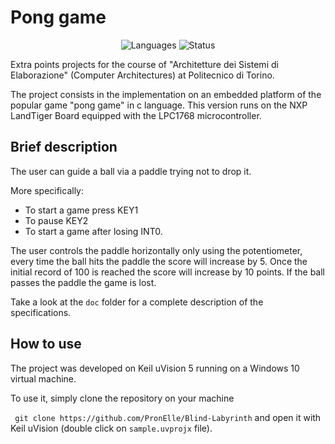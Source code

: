 # Pong game
<p align="center">
 <img alt="Languages" src="https://img.shields.io/badge/Languages-C | Assembly-orange"/>
 <img alt="Status" src="https://img.shields.io/badge/development-completed-green"/>
</p>
Extra points projects for the course of "Architetture dei Sistemi di Elaborazione" (Computer Architectures) at Politecnico di Torino.

The project consists in the implementation on an embedded platform of the popular game "pong game" in c language. This version runs on the NXP LandTiger Board equipped with the LPC1768 microcontroller.  

## Brief description

The user can guide a ball via a paddle trying not to drop it.

More specifically:
- To start a game press KEY1
- To pause KEY2 
- To start a game after losing INT0.  

The user controls the paddle horizontally only using the potentiometer, every time the ball hits the paddle the score will increase by 5. Once the initial record of 100 is reached the score will increase by 10 points. 
If the ball passes the paddle the game is lost.

Take a look at the ```doc``` folder for a complete description of the specifications. 

## How to use
The project was developed on Keil uVision 5 running on a Windows 10 virtual machine. 

To use it, simply clone the repository on your machine 

``` git clone https://github.com/PronElle/Blind-Labyrinth```
and open it with Keil uVision (double click on ```sample.uvprojx``` file).
